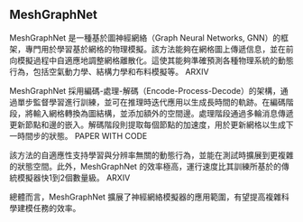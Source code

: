 MeshGraphNet
---
MeshGraphNet 是一種基於圖神經網絡（Graph Neural Networks, GNN）的框架，專門用於學習基於網格的物理模擬。該方法能夠在網格圖上傳遞信息，並在前向模擬過程中自適應地調整網格離散化。這使其能夠準確預測各種物理系統的動態行為，包括空氣動力學、結構力學和布料模擬等。 
ARXIV

MeshGraphNet 採用編碼-處理-解碼（Encode-Process-Decode）的架構，通過單步監督學習進行訓練，並可在推理時迭代應用以生成長時間的軌跡。在編碼階段，將輸入網格轉換為圖結構，並添加額外的空間邊。處理階段通過多輪消息傳遞更新節點和邊的嵌入。解碼階段則提取每個節點的加速度，用於更新網格以生成下一時間步的狀態。 
PAPER WITH CODE

該方法的自適應性支持學習與分辨率無關的動態行為，並能在測試時擴展到更複雜的狀態空間。此外，MeshGraphNet 的效率極高，運行速度比其訓練所基於的傳統模擬器快1到2個數量級。 
ARXIV

總體而言，MeshGraphNet 擴展了神經網絡模擬器的應用範圍，有望提高複雜科學建模任務的效率。